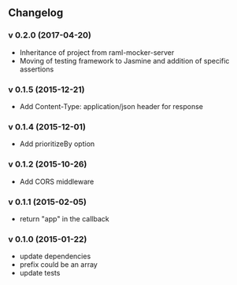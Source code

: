 ## Changelog

### v 0.2.0 (2017-04-20)
* Inheritance of project from raml-mocker-server
* Moving of testing framework to Jasmine and addition of specific assertions

### v 0.1.5 (2015-12-21)
* Add Content-Type: application/json header for response

### v 0.1.4 (2015-12-01)
* Add prioritizeBy option

### v 0.1.2 (2015-10-26)
* Add CORS middleware

### v 0.1.1 (2015-02-05)
* return "app" in the callback

### v 0.1.0 (2015-01-22)
* update dependencies
* prefix could be an array
* update tests